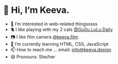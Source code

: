 # 👋 Hi, I’m Keeva.

- 👀 I’m interested in web-related thingsssss
- 🐈 I like playing with my 2 cats [@GuGu.LuLu.Daily](https://www.instagram.com/gugu.lulu.daily/)
- 📷 I like film camera [@keeva.film](https://www.instagram.com/keeva.film/)
- 🌱 I’m currently learning HTML, CSS, JavaScript
- 📫 How to reach me ... email: info@keeva.design
- 😄 Pronouns: She/her

<!---
KeevaDesign/KeevaDesign is a ✨ special ✨ repository because its `README.md` (this file) appears on your GitHub profile.
You can click the Preview link to take a look at your changes.
--->
